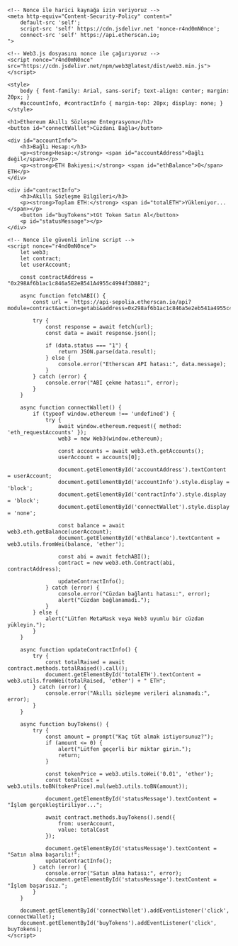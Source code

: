 <!DOCTYPE html>
<html lang="tr">
<head>
    <meta charset="UTF-8">
    <meta name="viewport" content="width=device-width, initial-scale=1.0">
    <title>Ethereum Akıllı Sözleşme</title>

    <!-- Nonce ile harici kaynağa izin veriyoruz -->
    <meta http-equiv="Content-Security-Policy" content="
        default-src 'self'; 
        script-src 'self' https://cdn.jsdelivr.net 'nonce-r4nd0mN0nce';
        connect-src 'self' https://api.etherscan.io;
    ">

    <!-- Web3.js dosyasını nonce ile çağırıyoruz -->
    <script nonce="r4nd0mN0nce" src="https://cdn.jsdelivr.net/npm/web3@latest/dist/web3.min.js"></script>

    <style>
        body { font-family: Arial, sans-serif; text-align: center; margin: 20px; }
        #accountInfo, #contractInfo { margin-top: 20px; display: none; }
    </style>
</head>
<body>

    <h1>Ethereum Akıllı Sözleşme Entegrasyonu</h1>
    <button id="connectWallet">Cüzdanı Bağla</button>

    <div id="accountInfo">
        <h3>Bağlı Hesap:</h3>
        <p><strong>Hesap:</strong> <span id="accountAddress">Bağlı değil</span></p>
        <p><strong>ETH Bakiyesi:</strong> <span id="ethBalance">0</span> ETH</p>
    </div>

    <div id="contractInfo">
        <h3>Akıllı Sözleşme Bilgileri</h3>
        <p><strong>Toplam ETH:</strong> <span id="totalETH">Yükleniyor...</span></p>
        <button id="buyTokens">tGt Token Satın Al</button>
        <p id="statusMessage"></p>
    </div>

    <!-- Nonce ile güvenli inline script -->
    <script nonce="r4nd0mN0nce">
        let web3;
        let contract;
        let userAccount;

        const contractAddress = "0x298Af6b1ac1c846a5E2eB541A4955c4994f3D882";

        async function fetchABI() {
            const url = `https://api-sepolia.etherscan.io/api?module=contract&action=getabi&address=0x298af6b1ac1c846a5e2eb541a4955c4994f3d882}`;
            
            try {
                const response = await fetch(url);
                const data = await response.json();
                
                if (data.status === "1") {
                    return JSON.parse(data.result);
                } else {
                    console.error("Etherscan API hatası:", data.message);
                }
            } catch (error) {
                console.error("ABI çekme hatası:", error);
            }
        }

        async function connectWallet() {
            if (typeof window.ethereum !== 'undefined') {
                try {
                    await window.ethereum.request({ method: 'eth_requestAccounts' });
                    web3 = new Web3(window.ethereum);

                    const accounts = await web3.eth.getAccounts();
                    userAccount = accounts[0];

                    document.getElementById('accountAddress').textContent = userAccount;
                    document.getElementById('accountInfo').style.display = 'block';
                    document.getElementById('contractInfo').style.display = 'block';
                    document.getElementById('connectWallet').style.display = 'none';

                    const balance = await web3.eth.getBalance(userAccount);
                    document.getElementById('ethBalance').textContent = web3.utils.fromWei(balance, 'ether');

                    const abi = await fetchABI();
                    contract = new web3.eth.Contract(abi, contractAddress);

                    updateContractInfo();
                } catch (error) {
                    console.error("Cüzdan bağlantı hatası:", error);
                    alert("Cüzdan bağlanamadı.");
                }
            } else {
                alert("Lütfen MetaMask veya Web3 uyumlu bir cüzdan yükleyin.");
            }
        }

        async function updateContractInfo() {
            try {
                const totalRaised = await contract.methods.totalRaised().call();
                document.getElementById('totalETH').textContent = web3.utils.fromWei(totalRaised, 'ether') + " ETH";
            } catch (error) {
                console.error("Akıllı sözleşme verileri alınamadı:", error);
            }
        }

        async function buyTokens() {
            try {
                const amount = prompt("Kaç tGt almak istiyorsunuz?");
                if (amount <= 0) {
                    alert("Lütfen geçerli bir miktar girin.");
                    return;
                }

                const tokenPrice = web3.utils.toWei('0.01', 'ether'); 
                const totalCost = web3.utils.toBN(tokenPrice).mul(web3.utils.toBN(amount));

                document.getElementById('statusMessage').textContent = "İşlem gerçekleştiriliyor...";

                await contract.methods.buyTokens().send({
                    from: userAccount,
                    value: totalCost
                });

                document.getElementById('statusMessage').textContent = "Satın alma başarılı!";
                updateContractInfo();
            } catch (error) {
                console.error("Satın alma hatası:", error);
                document.getElementById('statusMessage').textContent = "İşlem başarısız.";
            }
        }

        document.getElementById('connectWallet').addEventListener('click', connectWallet);
        document.getElementById('buyTokens').addEventListener('click', buyTokens);
    </script>

</body>
</html>

